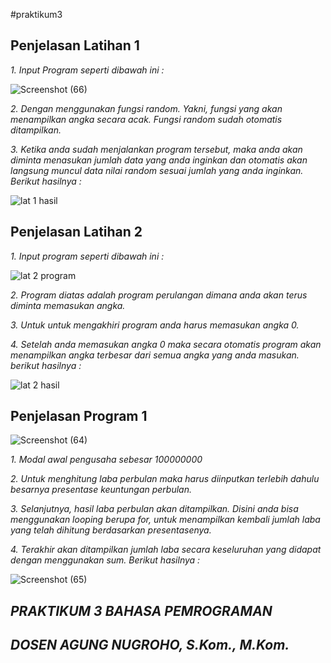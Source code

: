 #praktikum3

**Penjelasan Latihan 1**
---
*1. Input Program seperti dibawah ini :*

![Screenshot (66)](https://user-images.githubusercontent.com/57055098/68382337-1521bf00-0186-11ea-8a76-a7841e5cdb4b.png)

*2. Dengan menggunakan fungsi random. Yakni, fungsi yang akan menampilkan angka secara acak. Fungsi random sudah otomatis ditampilkan.*

*3. Ketika anda sudah menjalankan program tersebut, maka anda akan diminta menasukan jumlah data yang anda inginkan dan otomatis akan langsung muncul data nilai random sesuai jumlah yang anda inginkan. Berikut hasilnya :*

![lat 1 hasil](https://user-images.githubusercontent.com/57055098/68382667-c58fc300-0186-11ea-9c1b-ef589720200a.png)

**Penjelasan Latihan 2**
---
*1. Input program seperti dibawah ini :*

![lat 2 program](https://user-images.githubusercontent.com/57055098/68382800-0b4c8b80-0187-11ea-95e2-91a74747634e.png)

*2. Program diatas adalah program perulangan dimana anda akan terus diminta memasukan angka.*

*3. Untuk untuk mengakhiri program anda harus memasukan angka 0.*

*4. Setelah anda memasukan angka 0 maka secara otomatis program akan menampilkan angka terbesar dari semua angka yang anda masukan. berikut hasilnya :*

![lat 2 hasil](https://user-images.githubusercontent.com/57055098/68383317-02a88500-0188-11ea-8a78-f157263b5de2.png)

**Penjelasan Program 1**
---

![Screenshot (64)](https://user-images.githubusercontent.com/57055098/68383832-fa9d1500-0188-11ea-97ab-4a5ef696639b.png)


*1. Modal awal pengusaha sebesar 100000000*

*2. Untuk menghitung laba perbulan maka harus diinputkan terlebih dahulu besarnya presentase keuntungan perbulan.*

*3. Selanjutnya, hasil laba perbulan akan ditampilkan. Disini anda bisa menggunakan looping berupa for, untuk menampilkan kembali jumlah laba yang telah dihitung berdasarkan presentasenya.*

*4. Terakhir akan ditampilkan jumlah laba secara keseluruhan yang didapat dengan menggunakan sum. Berikut hasilnya :*

![Screenshot (65)](https://user-images.githubusercontent.com/57055098/68383890-10123f00-0189-11ea-92eb-577ff3935472.png)

***PRAKTIKUM 3 BAHASA PEMROGRAMAN***
---

***DOSEN AGUNG NUGROHO, S.Kom., M.Kom.***
---
